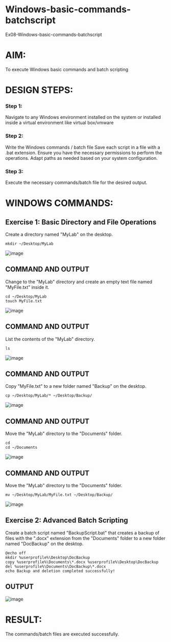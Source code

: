 # Windows-basic-commands-batchscript
Ex08-Windows-basic-commands-batchscript

# AIM:
To execute Windows basic commands and batch scripting

# DESIGN STEPS:

### Step 1:

Navigate to any Windows environment installed on the system or installed inside a virtual environment like virtual box/vmware 

### Step 2:

Write the Windows commands / batch file
Save each script in a file with a .bat extension.
Ensure you have the necessary permissions to perform the operations.
Adapt paths as needed based on your system configuration.
### Step 3:

Execute the necessary commands/batch file for the desired output. 




# WINDOWS COMMANDS:
## Exercise 1: Basic Directory and File Operations
Create a directory named "MyLab" on the desktop.

```mkdir ~/Desktop/MyLab```

![image](https://github.com/Aaron-I/Windows-basic-commands-batchscript/assets/139863034/c2167f00-49a5-42b7-83f3-19b3f5cafe49)


## COMMAND AND OUTPUT

Change to the "MyLab" directory and create an empty text file named "MyFile.txt" inside it.

```
cd ~/Desktop/MyLab
touch MyFile.txt
```

![image](https://github.com/Aaron-I/Windows-basic-commands-batchscript/assets/139863034/be528485-21d1-4075-9bad-2436be613a1c)


## COMMAND AND OUTPUT

List the contents of the "MyLab" directory.
```
ls
```

![image](https://github.com/Aaron-I/Windows-basic-commands-batchscript/assets/139863034/c804a30c-09da-4800-928b-e0f1c17c6c52)



## COMMAND AND OUTPUT

Copy "MyFile.txt" to a new folder named "Backup" on the desktop.
```
cp ~/Desktop/MyLab/* ~/Desktop/Backup/
```

![image](https://github.com/Aaron-I/Windows-basic-commands-batchscript/assets/139863034/9805499b-99a1-4641-bdf3-58498bcb86f0)


## COMMAND AND OUTPUT

Move the "MyLab" directory to the "Documents" folder.

```
cd
cd ~/Documents
```
![image](https://github.com/Aaron-I/Windows-basic-commands-batchscript/assets/139863034/f0539ba4-d44a-4f43-968d-6b8af9e9ef07)


## COMMAND AND OUTPUT
Move the "MyLab" directory to the "Documents" folder.
```
mv ~/Desktop/MyLab/MyFile.txt ~/Desktop/Backup/
```

![image](https://github.com/Aaron-I/Windows-basic-commands-batchscript/assets/139863034/4699e153-3dd9-42d6-a73e-477f053d9383)


## Exercise 2: Advanced Batch Scripting
Create a batch script named "BackupScript.bat" that creates a backup of files with the ".docx" extension from the "Documents" folder to a new folder named "DocBackup" on the desktop.

```
@echo off
mkdir %userprofile%\Desktop\DocBackup
copy %userprofile%\Documents\*.docx %userprofile%\Desktop\DocBackup
del %userprofile%\Documents\DocBackup\*.docx
echo Backup and deletion completed successfully!
```




## OUTPUT
![image](https://github.com/Aaron-I/Windows-basic-commands-batchscript/assets/139863034/49825b49-862a-4049-b052-111e84e79e80)





# RESULT:
The commands/batch files are executed successfully.

